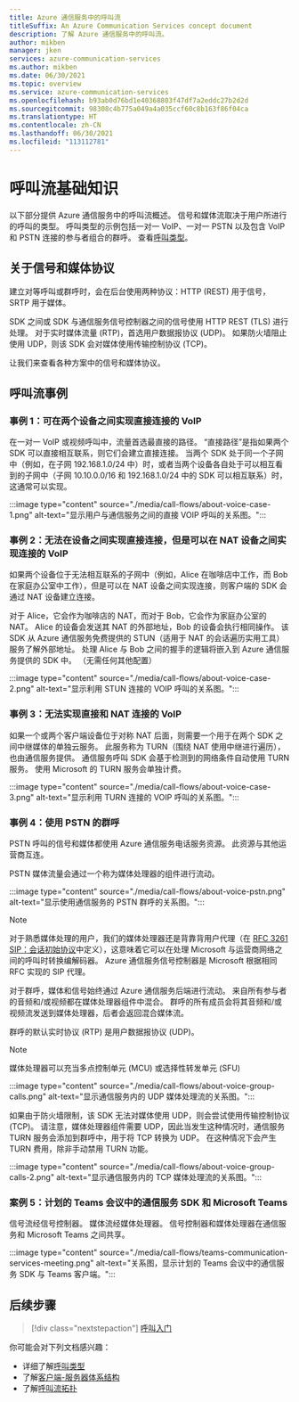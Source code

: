 ```yaml
---
title: Azure 通信服务中的呼叫流
titleSuffix: An Azure Communication Services concept document
description: 了解 Azure 通信服务中的呼叫流。
author: mikben
manager: jken
services: azure-communication-services
ms.author: mikben
ms.date: 06/30/2021
ms.topic: overview
ms.service: azure-communication-services
ms.openlocfilehash: b93ab0d76bd1e40368803f47df7a2eddc27b2d2d
ms.sourcegitcommit: 98308c4b775a049a4a035ccf60c8b163f86f04ca
ms.translationtype: HT
ms.contentlocale: zh-CN
ms.lasthandoff: 06/30/2021
ms.locfileid: "113112781"
---
```

# <a name="call-flow-basics"></a>呼叫流基础知识

以下部分提供 Azure 通信服务中的呼叫流概述。 信号和媒体流取决于用户所进行的呼叫的类型。 呼叫类型的示例包括一对一 VoIP、一对一 PSTN 以及包含 VoIP 和 PSTN 连接的参与者组合的群呼。 查看[呼叫类型](./voice-video-calling/about-call-types.md)。

## <a name="about-signaling-and-media-protocols"></a>关于信号和媒体协议

建立对等呼叫或群呼时，会在后台使用两种协议：HTTP (REST) 用于信号，SRTP 用于媒体。

SDK 之间或 SDK 与通信服务信号控制器之间的信号使用 HTTP REST (TLS) 进行处理。 对于实时媒体流量 (RTP)，首选用户数据报协议 (UDP)。 如果防火墙阻止使用 UDP，则该 SDK 会对媒体使用传输控制协议 (TCP)。

让我们来查看各种方案中的信号和媒体协议。

## <a name="call-flow-cases"></a>呼叫流事例

### <a name="case-1-voip-where-a-direct-connection-between-two-devices-is-possible"></a>事例 1：可在两个设备之间实现直接连接的 VoIP

在一对一 VoIP 或视频呼叫中，流量首选最直接的路径。 “直接路径”是指如果两个 SDK 可以直接相互联系，则它们会建立直接连接。 当两个 SDK 处于同一个子网中（例如，在子网 192.168.1.0/24 中）时，或者当两个设备各自处于可以相互看到的子网中（子网 10.10.0.0/16 和 192.168.1.0/24 中的 SDK 可以相互联系）时，这通常可以实现。

:::image type="content" source="./media/call-flows/about-voice-case-1.png" alt-text="显示用户与通信服务之间的直接 VOIP 呼叫的关系图。":::

### <a name="case-2-voip-where-a-direct-connection-between-devices-is-not-possible-but-where-connection-between-nat-devices-is-possible"></a>事例 2：无法在设备之间实现直接连接，但是可以在 NAT 设备之间实现连接的 VoIP

如果两个设备位于无法相互联系的子网中（例如，Alice 在咖啡店中工作，而 Bob 在家庭办公室中工作），但是可以在 NAT 设备之间实现连接，则客户端的 SDK 会通过 NAT 设备建立连接。

对于 Alice，它会作为咖啡店的 NAT，而对于 Bob，它会作为家庭办公室的 NAT。 Alice 的设备会发送其 NAT 的外部地址，Bob 的设备会执行相同操作。 该 SDK 从 Azure 通信服务免费提供的 STUN（适用于 NAT 的会话遍历实用工具）服务了解外部地址。 处理 Alice 与 Bob 之间的握手的逻辑将嵌入到 Azure 通信服务提供的 SDK 中。 （无需任何其他配置）

:::image type="content" source="./media/call-flows/about-voice-case-2.png" alt-text="显示利用 STUN 连接的 VOIP 呼叫的关系图。":::

### <a name="case-3-voip-where-neither-a-direct-nor-nat-connection-is-possible"></a>事例 3：无法实现直接和 NAT 连接的 VoIP

如果一个或两个客户端设备位于对称 NAT 后面，则需要一个用于在两个 SDK 之间中继媒体的单独云服务。 此服务称为 TURN（围绕 NAT 使用中继进行遍历），也由通信服务提供。 通信服务呼叫 SDK 会基于检测到的网络条件自动使用 TURN 服务。 使用 Microsoft 的 TURN 服务会单独计费。

:::image type="content" source="./media/call-flows/about-voice-case-3.png" alt-text="显示利用 TURN 连接的 VOIP 呼叫的关系图。":::

### <a name="case-4-group-calls-with-pstn"></a>事例 4：使用 PSTN 的群呼

PSTN 呼叫的信号和媒体都使用 Azure 通信服务电话服务资源。 此资源与其他运营商互连。

PSTN 媒体流量会通过一个称为媒体处理器的组件进行流动。

:::image type="content" source="./media/call-flows/about-voice-pstn.png" alt-text="显示使用通信服务的 PSTN 群呼的关系图。":::

> [!NOTE]
> 对于熟悉媒体处理的用户，我们的媒体处理器还是背靠背用户代理（在 [RFC 3261 SIP：会话初始协议](https://tools.ietf.org/html/rfc3261)中定义），这意味着它可以在处理 Microsoft 与运营商网络之间的呼叫时转换编解码器。 Azure 通信服务信号控制器是 Microsoft 根据相同 RFC 实现的 SIP 代理。

对于群呼，媒体和信号始终通过 Azure 通信服务后端进行流动。 来自所有参与者的音频和/或视频都在媒体处理器组件中混合。 群呼的所有成员会将其音频和/或视频流发送到媒体处理器，后者会返回混合媒体流。

群呼的默认实时协议 (RTP) 是用户数据报协议 (UDP)。

> [!NOTE]
> 媒体处理器可以充当多点控制单元 (MCU) 或选择性转发单元 (SFU)

:::image type="content" source="./media/call-flows/about-voice-group-calls.png" alt-text="显示通信服务内的 UDP 媒体处理流的关系图。":::

如果由于防火墙限制，该 SDK 无法对媒体使用 UDP，则会尝试使用传输控制协议 (TCP)。 请注意，媒体处理器组件需要 UDP，因此当发生这种情况时，通信服务 TURN 服务会添加到群呼中，用于将 TCP 转换为 UDP。 在这种情况下会产生 TURN 费用，除非手动禁用 TURN 功能。

:::image type="content" source="./media/call-flows/about-voice-group-calls-2.png" alt-text="显示通信服务内的 TCP 媒体处理流的关系图。":::

### <a name="case-5-communication-services-sdk-and-microsoft-teams-in-a-scheduled-teams-meeting"></a>案例 5：计划的 Teams 会议中的通信服务 SDK 和 Microsoft Teams

信号流经信号控制器。 媒体流经媒体处理器。 信号控制器和媒体处理器在通信服务和 Microsoft Teams 之间共享。

:::image type="content" source="./media/call-flows/teams-communication-services-meeting.png" alt-text="关系图，显示计划的 Teams 会议中的通信服务 SDK 与 Teams 客户端。":::



## <a name="next-steps"></a>后续步骤

> [!div class="nextstepaction"]
> [呼叫入门](../quickstarts/voice-video-calling/getting-started-with-calling.md)

你可能会对下列文档感兴趣：

- 详细了解[呼叫类型](../concepts/voice-video-calling/about-call-types.md)
- 了解[客户端-服务器体系结构](./client-and-server-architecture.md)
- 了解[呼叫流拓扑](./detailed-call-flows.md)
